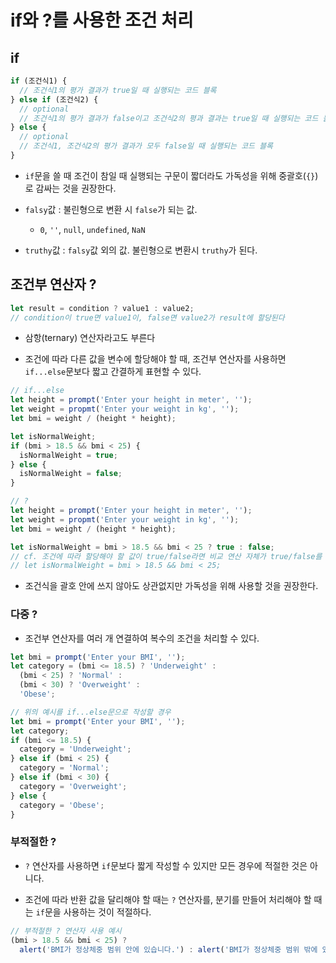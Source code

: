 # if와 ?를 사용한 조건 처리

## if

```javascript
if (조건식1) {
  // 조건식1의 평가 결과가 true일 때 실행되는 코드 블록
} else if (조건식2) {
  // optional
  // 조건식1의 평가 결과가 false이고 조건식2의 평과 결과는 true일 때 실행되는 코드 블록
} else {
  // optional
  // 조건식1, 조건식2의 평가 결과가 모두 false일 때 실행되는 코드 블록
}
```

- `if`문을 쓸 때 조건이 참일 때 실행되는 구문이 짧더라도 가독성을 위해 중괄호(`{}`)로 감싸는 것을 권장한다.

- `falsy`값 : 불린형으로 변환 시 `false`가 되는 값.

  - `0`, `''`, `null`, `undefined`, `NaN`

- `truthy`값 : `falsy`값 외의 값. 불린형으로 변환시 `truthy`가 된다.

## 조건부 연산자 ?

```javascript
let result = condition ? value1 : value2;
// condition이 true면 value1이, false면 value2가 result에 할당된다
```

- 삼항(ternary) 연산자라고도 부른다

- 조건에 따라 다른 값을 변수에 할당해야 할 때, 조건부 연산자를 사용하면 `if...else`문보다 짧고 간결하게 표현할 수 있다.

```javascript
// if...else
let height = prompt('Enter your height in meter', '');
let weight = propmt('Enter your weight in kg', '');
let bmi = weight / (height * height);

let isNormalWeight;
if (bmi > 18.5 && bmi < 25) {
  isNormalWeight = true;
} else {
  isNormalWeight = false;
}
```

```javascript
// ?
let height = prompt('Enter your height in meter', '');
let weight = propmt('Enter your weight in kg', '');
let bmi = weight / (height * height);

let isNormalWeight = bmi > 18.5 && bmi < 25 ? true : false;
// cf. 조건에 따라 할당해야 할 값이 true/false라면 비교 연산 자체가 true/false를 반환하기 때문에 굳이 조건부 연산자를 사용하지 않아도 된다.
// let isNormalWeight = bmi > 18.5 && bmi < 25;
```

- 조건식을 괄호 안에 쓰지 않아도 상관없지만 가독성을 위해 사용할 것을 권장한다.

### 다중 ?

- 조건부 연산자를 여러 개 연결하여 복수의 조건을 처리할 수 있다.

```javascript
let bmi = prompt('Enter your BMI', '');
let category = (bmi <= 18.5) ? 'Underweight' : 
  (bmi < 25) ? 'Normal' : 
  (bmi < 30) ? 'Overweight' :
  'Obese';
```

```javascript
// 위의 예시를 if...else문으로 작성할 경우
let bmi = prompt('Enter your BMI', '');
let category;
if (bmi <= 18.5) {
  category = 'Underweight';
} else if (bmi < 25) {
  category = 'Normal';
} else if (bmi < 30) {
  category = 'Overweight';
} else {
  category = 'Obese';
}
```
### 부적절한 ?

- `?` 연산자를 사용하면 `if`문보다 짧게 작성할 수 있지만 모든 경우에 적절한 것은 아니다.

- 조건에 따라 반환 값을 달리해야 할 때는 `?` 연산자를, 분기를 만들어 처리해야 할 때는 `if`문을 사용하는 것이 적절하다.

```javascript
// 부적절한 ? 연산자 사용 예시
(bmi > 18.5 && bmi < 25) ? 
  alert('BMI가 정상체중 범위 안에 있습니다.') : alert('BMI가 정상체중 범위 밖에 있습니다.');
```